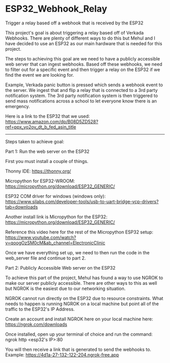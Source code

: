 # ESP32_Webhook_Relay
Trigger a relay based off a webhook that is received by the ESP32

This project's goal is about triggering a relay based off of Verkada Webhooks. There are plenty of different ways to do this but Mehul and I have decided to use an ESP32 as our main hardware that is needed for this project.

The steps to achieving this goal are we need to have a publicly accessible web server that can ingest webhooks. Based off these webhooks, we need to filter out for a specific event and then trigger a relay on the ESP32 if we find the event we are looking for. 

Example, Verkada panic button is pressed which sends a webhook event to the server. We ingest that and flip a relay that is connected to a 3rd party notification system. The 3rd party notification system is then triggered to send mass notifications across a school to let everyone know there is an emergency.

Here is a link to the ESP32 that we used: https://www.amazon.com/dp/B08D5ZD528?ref=ppx_yo2ov_dt_b_fed_asin_title

----------------------------------------------------------------------------------------------------------------------------------------------------------------------------
Steps taken to achieve goal:

Part 1: Run the web server on the ESP32

First you must install a couple of things.

Thonny IDE: https://thonny.org/

Micropython for ESP32-WROOM: https://micropython.org/download/ESP32_GENERIC/

ESP32 COM driver for windows (windows only): https://www.silabs.com/developer-tools/usb-to-uart-bridge-vcp-drivers?tab=downloads

Another install link is Micropython for the ESP32: https://micropython.org/download/ESP32_GENERIC/

Reference this video here for the rest of the Micropython ESP32 setup: https://www.youtube.com/watch?v=qoogOzSM0cM&ab_channel=ElectronicClinic

Once we have everything set up, we need to then run the code in the web_server file and continue to part 2.







Part 2: Publicly Accessible Web server on the ESP32

To achieve this part of the project, Mehul has found a way to use NGROK to make our server publicly accessible. There are other ways to this as well but NGROK is the easiest due to our networking situation.

NGROK cannot run directly on the ESP32 due to resource constraints. What needs to happen is running NGROK on a local machine but point all of the traffic to the ESP32's IP Address.

Create an account and install NGROK here on your local machine here: https://ngrok.com/downloads

Once installed, open up your terminal of choice and run the command:
ngrok http <esp32's IP>:80

You will then receive a link that is generated to send the webhooks to. Example: https://4d1a-27-132-122-204.ngrok-free.app




